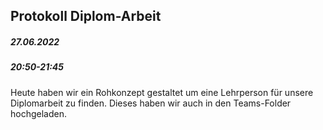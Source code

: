 ## Protokoll Diplom-Arbeit

##### 27.06.2022

##### 20:50-21:45

Heute haben wir ein Rohkonzept gestaltet um eine Lehrperson für unsere Diplomarbeit zu finden. Dieses haben wir auch in den Teams-Folder hochgeladen. 

